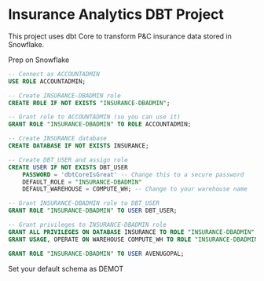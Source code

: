 # Insurance Analytics DBT Project

This project uses dbt Core to transform P&C insurance data stored in Snowflake.

Prep on Snowflake

``` sql
-- Connect as ACCOUNTADMIN
USE ROLE ACCOUNTADMIN;

-- Create INSURANCE-DBADMIN role
CREATE ROLE IF NOT EXISTS "INSURANCE-DBADMIN";

-- Grant role to ACCOUNTADMIN (so you can use it)
GRANT ROLE "INSURANCE-DBADMIN" TO ROLE ACCOUNTADMIN;

-- Create INSURANCE database
CREATE DATABASE IF NOT EXISTS INSURANCE;

-- Create DBT_USER and assign role
CREATE USER IF NOT EXISTS DBT_USER
    PASSWORD = 'dbtCoreIsGreat' -- Change this to a secure password
    DEFAULT_ROLE = "INSURANCE-DBADMIN"
    DEFAULT_WAREHOUSE = COMPUTE_WH; -- Change to your warehouse name

-- Grant INSURANCE-DBADMIN role to DBT_USER
GRANT ROLE "INSURANCE-DBADMIN" TO USER DBT_USER;

-- Grant privileges to INSURANCE-DBADMIN role
GRANT ALL PRIVILEGES ON DATABASE INSURANCE TO ROLE "INSURANCE-DBADMIN";
GRANT USAGE, OPERATE ON WAREHOUSE COMPUTE_WH TO ROLE "INSURANCE-DBADMIN";

GRANT ROLE "INSURANCE-DBADMIN" TO USER AVENUGOPAL;
```

Set your default schema as DEMOT